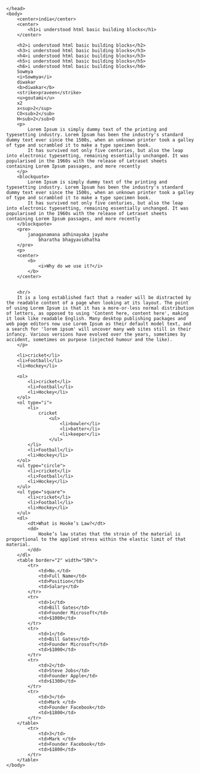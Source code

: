 <html>
    <head>

    </head>
    <body>
        <center>india</center>
        <center>
            <h1>i understood html basic building blocks</h1>
        </center>
        
        <h2>i understood html basic building blocks</h2>
        <h3>i understood html basic building blocks</h3>
        <h4>i understood html basic building blocks</h3>
        <h5>i understood html basic building blocks</h5>
        <h6>i understood html basic building blocks</h6>
        Sowmya
        <i>Sowmya</i>
        diwakar
        <b>diwakar</b>
        <strike>praveen</strike>
        <u>goutami</u>
        x2
        x<sup>2</sup>
        CO<sub>2</sub>
        H<sub>2</sub>O
        <p>
            Lorem Ipsum is simply dummy text of the printing and typesetting industry. Lorem Ipsum has been the industry's standard dummy text ever since the 1500s, when an unknown printer took a galley of type and scrambled it to make a type specimen book.
            It has survived not only five centuries, but also the leap into electronic typesetting, remaining essentially unchanged. It was popularised in the 1960s with the release of Letraset sheets containing Lorem Ipsum passages, and more recently 
        </p>
        <blockquote>    
            Lorem Ipsum is simply dummy text of the printing and typesetting industry. Lorem Ipsum has been the industry's standard dummy text ever since the 1500s, when an unknown printer took a galley of type and scrambled it to make a type specimen book.
            It has survived not only five centuries, but also the leap into electronic typesetting, remaining essentially unchanged. It was popularised in the 1960s with the release of Letraset sheets containing Lorem Ipsum passages, and more recently 
        </blockquote>
        <pre>
            janaganamana adhinayaka jayahe
                bharatha bhagyavidhatha
        </pre>
        <p>
        <center>
            <b>
                <i>Why do we use it?</i>
            </b>
        </center>
        
       
        <hr/>
        It is a long established fact that a reader will be distracted by the readable content of a page when looking at its layout. The point of using Lorem Ipsum is that it has a more-or-less normal distribution of letters, as opposed to using 'Content here, content here', making it look like readable English. Many desktop publishing packages and web page editors now use Lorem Ipsum as their default model text, and a search for 'lorem ipsum' will uncover many web sites still in their infancy. Various versions have evolved over the years, sometimes by accident, sometimes on purpose (injected humour and the like).
        </p>
        
        <li>cricket</li>
        <li>Football</li>
        <li>Hockey</li>

        <ol>
            <li>cricket</li>
            <li>Football</li>
            <li>Hockey</li>
        </ol>
        <ol type="i">
            <li>
                cricket
                    <ul>
                        <li>bowler</li>
                        <li>batter</li>
                        <li>keeper</li>
                    </ul>
            </li>
            <li>Football</li>
            <li>Hockey</li>
        </ol>
        <ul type="circle">
            <li>cricket</li>
            <li>Football</li>
            <li>Hockey</li>
        </ul>
        <ul type="square">
            <li>cricket</li>
            <li>Football</li>
            <li>Hockey</li>
        </ul>
        <dl>
            <dt>What is Hooke’s Law?</dt>
            <dd>
                Hooke’s law states that the strain of the material is proportional to the applied stress within the elastic limit of that material.
            </dd>
        </dl>
        <table border="2" width="50%">
            <tr>
                <td>No.</td>
                <td>Full Name</td>
                <td>Position</td>
                <td>Salary</td>
            </tr>
            <tr>
                <td>1</td>
                <td>Bill Gates</td>
                <td>Founder Microsoft</td>
                <td>$1000</td>
            </tr>
            <tr>
                <td>1</td>
                <td>Bill Gates</td>
                <td>Founder Microsoft</td>
                <td>$1000</td>
            </tr>
            <tr>
                <td>2</td>
                <td>Steve Jobs</td>
                <td>Founder Apple</td>
                <td>$1300</td>
            </tr>
            <tr>
                <td>3</td>
                <td>Mark </td>
                <td>Founder Facebook</td>
                <td>$1800</td>
            </tr>
        </table>
            <tr>
                <td>3</td>
                <td>Mark </td>
                <td>Founder Facebook</td>
                <td>$1800</td>
            </tr>
        </table>
    </body>  
</html>